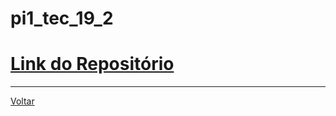 # pi1\_tec\_19\_2

# [Link do Repositório](https://github.com/LPAE/pi1_tec_19_2)

---
[Voltar](https://lpae.github.io/)



